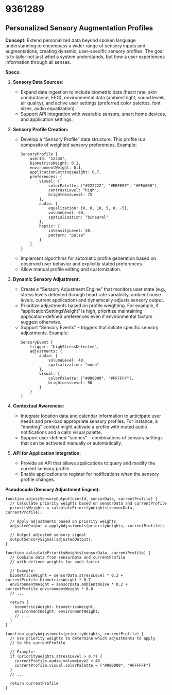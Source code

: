 # 9361289

## Personalized Sensory Augmentation Profiles

**Concept:** Extend personalized data beyond spoken language understanding to encompass a wider range of sensory inputs and augmentations, creating dynamic, user-specific sensory profiles.  The goal is to tailor not just *what* a system understands, but *how* a user experiences information through all senses.

**Specs:**

1.  **Sensory Data Sources:**
    *   Expand data ingestion to include biometric data (heart rate, skin conductance, EEG), environmental data (ambient light, sound levels, air quality), and active user settings (preferred color palettes, font sizes, audio equalization).
    *   Support API integration with wearable sensors, smart home devices, and application settings.

2.  **Sensory Profile Creation:**
    *   Develop a “Sensory Profile” data structure. This profile is a composite of weighted sensory preferences.  Example:
        ```
        SensoryProfile {
            userId: "12345",
            biometricsWeight: 0.2,
            environmentWeight: 0.1,
            applicationSettingsWeight: 0.7,
            preferences: {
                visual: {
                    colorPalette: ["#222222", "#EEEEEE", "#FFA000"],
                    contrastLevel: "high",
                    brightnessLevel: 75
                },
                audio: {
                    equalization: [0, 0, 10, 5, 0, -5],
                    volumeLevel: 60,
                    spatialization: "binaural"
                },
                haptic: {
                    intensityLevel: 50,
                    pattern: "pulse"
                }
            }
        }
        ```
    *   Implement algorithms for automatic profile generation based on observed user behavior and explicitly stated preferences.
    *   Allow manual profile editing and customization.

3.  **Dynamic Sensory Adjustment:**
    *   Create a “Sensory Adjustment Engine” that monitors user state (e.g., stress levels detected through heart rate variability, ambient noise levels, current application) and dynamically adjusts sensory output.
    *   Prioritize adjustments based on profile weighting.  For example, if “applicationSettingsWeight” is high, prioritize maintaining application-defined preferences even if environmental factors suggest otherwise.
    *   Support “Sensory Events” – triggers that initiate specific sensory adjustments. Example:
        ```
        SensoryEvent {
            trigger: "highStressDetected",
            adjustments: {
                audio: {
                    volumeLevel: 40,
                    spatialization: "mono"
                },
                visual: {
                    colorPalette: ["#000000", "#FFFFFF"],
                    brightnessLevel: 50
                }
            }
        }
        ```

4.  **Contextual Awareness:**
    *   Integrate location data and calendar information to anticipate user needs and pre-load appropriate sensory profiles. For instance, a "meeting" context might activate a profile with muted audio notifications and a calm visual palette.
    *   Support user-defined "scenes" – combinations of sensory settings that can be activated manually or automatically.

5.  **API for Application Integration:**
    *   Provide an API that allows applications to query and modify the current sensory profile.
    *   Enable applications to register for notifications when the sensory profile changes.

**Pseudocode (Sensory Adjustment Engine):**

```
function adjustSensoryOutput(userId, sensorData, currentProfile) {
  // Calculate priority weights based on sensorData and currentProfile
  priorityWeights = calculatePriorityWeights(sensorData, currentProfile);

  // Apply adjustments based on priority weights
  adjustedOutput = applyAdjustments(priorityWeights, currentProfile);

  // Output adjusted sensory signal
  outputSensorySignal(adjustedOutput);
}

function calculatePriorityWeights(sensorData, currentProfile) {
  // Combine data from sensorData and currentProfile
  // with defined weights for each factor

  // Example:
  biometricsWeight = sensorData.stressLevel * 0.3 + currentProfile.biometricsWeight * 0.7
  environmentWeight = sensorData.ambientNoise * 0.2 + currentProfile.environmentWeight * 0.8
  // ...

  return {
    biometricsWeight: biometricsWeight,
    environmentWeight: environmentWeight,
    // ...
  }
}

function applyAdjustments(priorityWeights, currentProfile) {
  // Use priority weights to determine which adjustments to apply
  // to the currentProfile

  // Example:
  if (priorityWeights.stressLevel > 0.7) {
    currentProfile.audio.volumeLevel = 40
    currentProfile.visual.colorPalette = ["#000000", "#FFFFFF"]
  }
  // ...

  return currentProfile
}

```